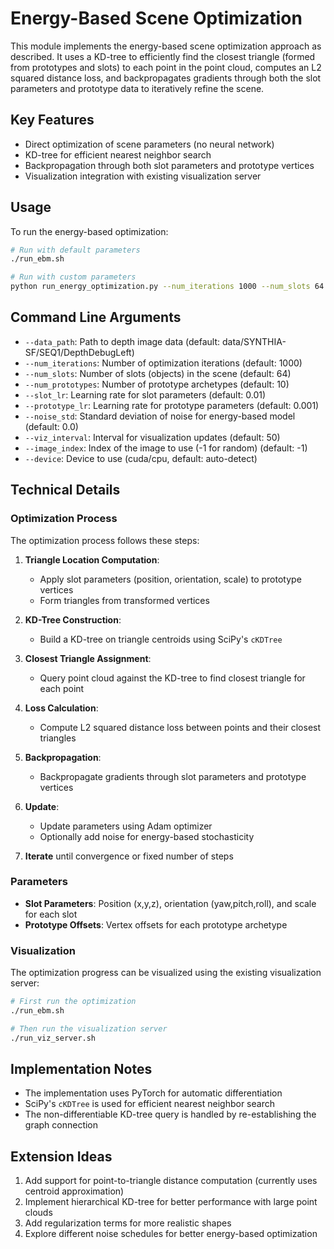 # Energy-Based Scene Optimization

This module implements the energy-based scene optimization approach as described. It uses a KD-tree to efficiently find the closest triangle (formed from prototypes and slots) to each point in the point cloud, computes an L2 squared distance loss, and backpropagates gradients through both the slot parameters and prototype data to iteratively refine the scene.

## Key Features

- Direct optimization of scene parameters (no neural network)
- KD-tree for efficient nearest neighbor search
- Backpropagation through both slot parameters and prototype vertices
- Visualization integration with existing visualization server

## Usage

To run the energy-based optimization:

```bash
# Run with default parameters
./run_ebm.sh

# Run with custom parameters
python run_energy_optimization.py --num_iterations 1000 --num_slots 64 --num_prototypes 10
```

## Command Line Arguments

- `--data_path`: Path to depth image data (default: data/SYNTHIA-SF/SEQ1/DepthDebugLeft)
- `--num_iterations`: Number of optimization iterations (default: 1000)
- `--num_slots`: Number of slots (objects) in the scene (default: 64)
- `--num_prototypes`: Number of prototype archetypes (default: 10)
- `--slot_lr`: Learning rate for slot parameters (default: 0.01)
- `--prototype_lr`: Learning rate for prototype parameters (default: 0.001)
- `--noise_std`: Standard deviation of noise for energy-based model (default: 0.0)
- `--viz_interval`: Interval for visualization updates (default: 50)
- `--image_index`: Index of the image to use (-1 for random) (default: -1)
- `--device`: Device to use (cuda/cpu, default: auto-detect)

## Technical Details

### Optimization Process

The optimization process follows these steps:

1. **Triangle Location Computation**:
   - Apply slot parameters (position, orientation, scale) to prototype vertices
   - Form triangles from transformed vertices

2. **KD-Tree Construction**:
   - Build a KD-tree on triangle centroids using SciPy's `cKDTree`

3. **Closest Triangle Assignment**:
   - Query point cloud against the KD-tree to find closest triangle for each point

4. **Loss Calculation**:
   - Compute L2 squared distance loss between points and their closest triangles

5. **Backpropagation**:
   - Backpropagate gradients through slot parameters and prototype vertices

6. **Update**:
   - Update parameters using Adam optimizer
   - Optionally add noise for energy-based stochasticity

7. **Iterate** until convergence or fixed number of steps

### Parameters

- **Slot Parameters**: Position (x,y,z), orientation (yaw,pitch,roll), and scale for each slot
- **Prototype Offsets**: Vertex offsets for each prototype archetype

### Visualization

The optimization progress can be visualized using the existing visualization server:

```bash
# First run the optimization
./run_ebm.sh

# Then run the visualization server
./run_viz_server.sh
```

## Implementation Notes

- The implementation uses PyTorch for automatic differentiation
- SciPy's `cKDTree` is used for efficient nearest neighbor search
- The non-differentiable KD-tree query is handled by re-establishing the graph connection

## Extension Ideas

1. Add support for point-to-triangle distance computation (currently uses centroid approximation)
2. Implement hierarchical KD-tree for better performance with large point clouds
3. Add regularization terms for more realistic shapes
4. Explore different noise schedules for better energy-based optimization
